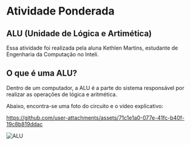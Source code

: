 # Atividade Ponderada
## ALU (Unidade de Lógica e Artimética)

Essa atividade foi realizada pela aluna Kethlen Martins, estudante de Engenharia da Computação no Inteli.

## O que é uma ALU?
Dentro de um computador, a ALU é a parte do sistema responsável por realizar as operações de lógica e aritmética.

Abaixo, encontra-se uma foto do circuito e o vídeo explicativo:

https://github.com/user-attachments/assets/71c1e1a0-077e-41fc-b40f-19c8b819ddac

![ALU](https://github.com/user-attachments/assets/9b2a2e54-e4b9-4754-a13b-3fa674fc3ebf)


